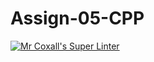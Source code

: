 # Assign-05-CPP
[![Mr Coxall's Super Linter](https://github.com/ICS3U-Programming-NolanS/Assign-05-CPP/workflows/Mr%20Coxall's%20Super%20Linter/badge.svg)](https://github.com/ICS3U-Programming-NolanS/Assign-05-CPP/actions/)
